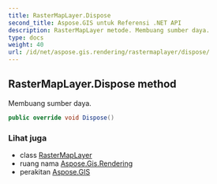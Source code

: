 ```yaml
---
title: RasterMapLayer.Dispose
second_title: Aspose.GIS untuk Referensi .NET API
description: RasterMapLayer metode. Membuang sumber daya.
type: docs
weight: 40
url: /id/net/aspose.gis.rendering/rastermaplayer/dispose/
---
```

## RasterMapLayer.Dispose method

Membuang sumber daya.

```csharp
public override void Dispose()
```

### Lihat juga

* class [RasterMapLayer](../)
* ruang nama [Aspose.Gis.Rendering](../../rastermaplayer/)
* perakitan [Aspose.GIS](../../../)


